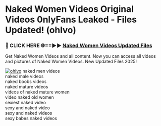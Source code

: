 # Naked Women Videos Original Videos 0nlyFans Leaked - Files Updated! (ohlvo)

<h3>🔴 CLICK HERE 🌐==►► <a href="https://tinyurl.com/up5wt9bj" rel="nofollow">Naked Women Videos Updated Files</a></h3>

Get Naked Women Videos and all content. Now you can access all videos and pictures of Naked Women Videos. New Updated Files 2025!

[![ohlvo](https://i.imgur.com/ABiUzMV.gif)](https://tinyurl.com/up5wt9bj)
naked men videos<br>
naked male videos<br>
naked boobs videos<br>
naked mature videos<br>
videos of naked mature women<br>
video naked old women<br>
sexiest naked video<br>
sexy and naked video<br>
sexy and naked videos<br>
sexy babes naked videos